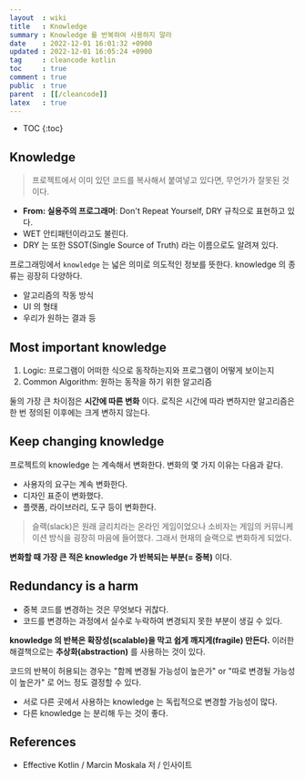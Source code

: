 ```yaml
---
layout  : wiki
title   : Knowledge
summary : Knowledge 를 반복하여 사용하지 말라
date    : 2022-12-01 16:01:32 +0900
updated : 2022-12-01 16:05:24 +0900
tag     : cleancode kotlin
toc     : true
comment : true
public  : true
parent  : [[/cleancode]]
latex   : true
---
```

* TOC
{:toc}

## Knowledge

> 프로젝트에서 이미 있던 코드를 복사해서 붙여넣고 있다면, 무언가가 잘못된 것이다.

- __From: 실용주의 프로그래머__: Don't Repeat Yourself, DRY 규칙으로 표현하고 있다.
- WET 안티패턴이라고도 불린다.
- DRY 는 또한 SSOT(Single Source of Truth) 라는 이름으로도 알려져 있다.

프로그래밍에서 `knowledge` 는 넓은 의미로 의도적인 정보를 뜻한다. knowledge 의 종류는 굉장히 다양하다.
- 알고리즘의 작동 방식
- UI 의 형태
- 우리가 원하는 결과 등

## Most important knowledge

1. Logic: 프로그램이 어떠한 식으로 동작하는지와 프로그램이 어떻게 보이는지
2. Common Algorithm: 원하는 동작을 하기 위한 알고리즘

둘의 가장 큰 차이점은 __시간에 따른 변화__ 이다. 로직은 시간에 따라 변하지만 알고리즘은 한 번 정의된 이후에는 크게 변하지 않는다.

## Keep changing knowledge

프로젝트의 knowledge 는 계속해서 변화한다. 변화의 몇 가지 이유는 다음과 같다.
- 사용자의 요구는 계속 변화한다.
- 디자인 표준이 변화했다.
- 플랫폼, 라이브러리, 도구 등이 변화한다.

> 슬랙(slack)은 원래 글리치라는 온라인 게임이었으나 소비자는 게임의 커뮤니케이션 방식을 굉장히 마음에 들어했다. 그래서 현재의 슬랙으로 변화하게 되었다.

__변화할 때 가장 큰 적은 knowledge 가 반복되는 부분(= 중복)__ 이다.

## Redundancy is a harm

- 중복 코드를 변경하는 것은 무엇보다 귀찮다.
- 코드를 변경하는 과정에서 실수로 누락하여 변경되지 못한 부분이 생길 수 있다.

__knowledge 의 반복은 확장성(scalable)을 막고 쉽게 깨지게(fragile) 만든다.__ 이러한 해결책으로는 __추상화(abstraction)__ 를 사용하는 것이 있다.

코드의 반복이 허용되는 경우는 "함께 변경될 가능성이 높은가" or "따로 변경될 가능성이 높은가" 로 어느 정도 결정할 수 있다.

- 서로 다른 곳에서 사용하는 knowledge 는 독립적으로 변경할 가능성이 많다.
- 다른 knowledge 는 분리해 두는 것이 좋다.

## References

- Effective Kotlin / Marcin Moskala 저 / 인사이트